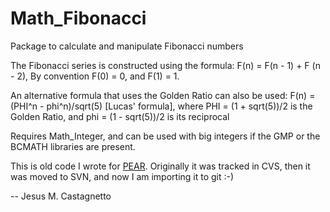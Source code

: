 Math_Fibonacci
==============

Package to calculate and manipulate Fibonacci numbers

The Fibonacci series is constructed using the formula:
 F(n) = F(n - 1) + F (n - 2),
By convention F(0) = 0, and F(1) = 1.

An alternative formula that uses the Golden Ratio can also be used:
 F(n) = (PHI^n - phi^n)/sqrt(5) [Lucas' formula],
where PHI = (1 + sqrt(5))/2 is the Golden Ratio, and
 phi = (1 - sqrt(5))/2 is its reciprocal

Requires Math_Integer, and can be used with big integers if the GMP or
the BCMATH libraries are present.
 
This is old code I wrote for [PEAR](http://pear.php.net). 
Originally it was tracked in CVS, then it was moved to SVN, 
and now I am importing it to git :-)

-- Jesus M. Castagnetto
